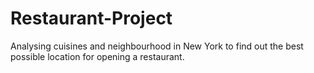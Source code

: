 # Restaurant-Project
Analysing cuisines and neighbourhood in New York to find out the best possible location for opening a restaurant. 
